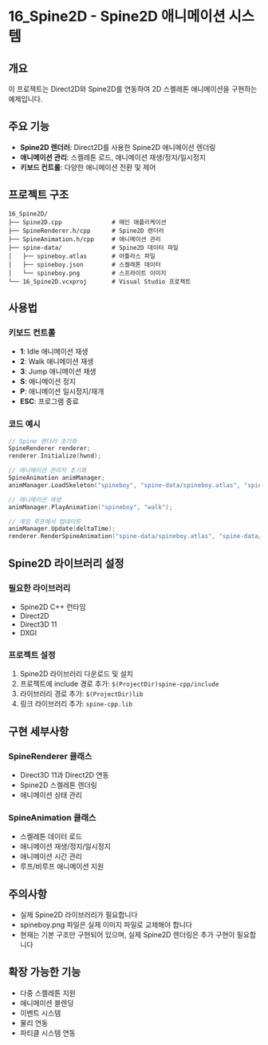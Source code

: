 # 16_Spine2D - Spine2D 애니메이션 시스템

## 개요
이 프로젝트는 Direct2D와 Spine2D를 연동하여 2D 스켈레톤 애니메이션을 구현하는 예제입니다.

## 주요 기능
- **Spine2D 렌더러**: Direct2D를 사용한 Spine2D 애니메이션 렌더링
- **애니메이션 관리**: 스켈레톤 로드, 애니메이션 재생/정지/일시정지
- **키보드 컨트롤**: 다양한 애니메이션 전환 및 제어

## 프로젝트 구조
```
16_Spine2D/
├── Spine2D.cpp              # 메인 애플리케이션
├── SpineRenderer.h/cpp      # Spine2D 렌더러
├── SpineAnimation.h/cpp     # 애니메이션 관리
├── spine-data/              # Spine2D 데이터 파일
│   ├── spineboy.atlas       # 아틀라스 파일
│   ├── spineboy.json        # 스켈레톤 데이터
│   └── spineboy.png         # 스프라이트 이미지
└── 16_Spine2D.vcxproj       # Visual Studio 프로젝트
```

## 사용법

### 키보드 컨트롤
- **1**: Idle 애니메이션 재생
- **2**: Walk 애니메이션 재생
- **3**: Jump 애니메이션 재생
- **S**: 애니메이션 정지
- **P**: 애니메이션 일시정지/재개
- **ESC**: 프로그램 종료

### 코드 예시

```cpp
// Spine 렌더러 초기화
SpineRenderer renderer;
renderer.Initialize(hwnd);

// 애니메이션 관리자 초기화
SpineAnimation animManager;
animManager.LoadSkeleton("spineboy", "spine-data/spineboy.atlas", "spine-data/spineboy.json");

// 애니메이션 재생
animManager.PlayAnimation("spineboy", "walk");

// 게임 루프에서 업데이트
animManager.Update(deltaTime);
renderer.RenderSpineAnimation("spine-data/spineboy.atlas", "spine-data/spineboy.json", x, y, scale, rotation);
```

## Spine2D 라이브러리 설정

### 필요한 라이브러리
- Spine2D C++ 런타임
- Direct2D
- Direct3D 11
- DXGI

### 프로젝트 설정
1. Spine2D 라이브러리 다운로드 및 설치
2. 프로젝트에 include 경로 추가: `$(ProjectDir)spine-cpp/include`
3. 라이브러리 경로 추가: `$(ProjectDir)lib`
4. 링크 라이브러리 추가: `spine-cpp.lib`

## 구현 세부사항

### SpineRenderer 클래스
- Direct3D 11과 Direct2D 연동
- Spine2D 스켈레톤 렌더링
- 애니메이션 상태 관리

### SpineAnimation 클래스
- 스켈레톤 데이터 로드
- 애니메이션 재생/정지/일시정지
- 애니메이션 시간 관리
- 루프/비루프 애니메이션 지원

## 주의사항
- 실제 Spine2D 라이브러리가 필요합니다
- spineboy.png 파일은 실제 이미지 파일로 교체해야 합니다
- 현재는 기본 구조만 구현되어 있으며, 실제 Spine2D 렌더링은 추가 구현이 필요합니다

## 확장 가능한 기능
- 다중 스켈레톤 지원
- 애니메이션 블렌딩
- 이벤트 시스템
- 물리 연동
- 파티클 시스템 연동 